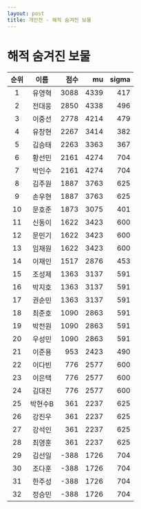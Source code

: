 ```yaml
---
layout: post
title: 개인전 - 해적 숨겨진 보물
---
```


# 해적 숨겨진 보물

| 순위 | 이름 | 점수 | mu | sigma |
|:---:|:---:|---:|---:|---:|
| 1 | 유영혁 | 3088 | 4339 | 417 |
| 2 | 전대웅 | 2850 | 4338 | 496 |
| 3 | 이중선 | 2778 | 4214 | 479 |
| 4 | 유창현 | 2267 | 3414 | 382 |
| 5 | 김승태 | 2263 | 3363 | 367 |
| 6 | 황선민 | 2161 | 4274 | 704 |
| 7 | 박인수 | 2161 | 4274 | 704 |
| 8 | 김주원 | 1887 | 3763 | 625 |
| 9 | 손우현 | 1887 | 3763 | 625 |
| 10 | 문호준 | 1873 | 3075 | 401 |
| 11 | 신동이 | 1622 | 3423 | 600 |
| 12 | 문민기 | 1622 | 3423 | 600 |
| 13 | 임재원 | 1622 | 3423 | 600 |
| 14 | 이재인 | 1517 | 2876 | 453 |
| 15 | 조성제 | 1363 | 3137 | 591 |
| 16 | 박지호 | 1363 | 3137 | 591 |
| 17 | 권순민 | 1363 | 3137 | 591 |
| 18 | 최준호 | 1090 | 2863 | 591 |
| 19 | 박천원 | 1090 | 2863 | 591 |
| 20 | 우성민 | 1090 | 2863 | 591 |
| 21 | 이준용 | 953 | 2423 | 490 |
| 22 | 이다빈 | 776 | 2577 | 600 |
| 23 | 이은택 | 776 | 2577 | 600 |
| 24 | 김대진 | 776 | 2577 | 600 |
| 25 | 박현수B | 361 | 2237 | 625 |
| 26 | 강진우 | 361 | 2237 | 625 |
| 27 | 강석인 | 361 | 2237 | 625 |
| 28 | 최영훈 | 361 | 2237 | 625 |
| 29 | 김선일 | -388 | 1726 | 704 |
| 30 | 조다훈 | -388 | 1726 | 704 |
| 31 | 한주성 | -388 | 1726 | 704 |
| 32 | 정승민 | -388 | 1726 | 704 |
